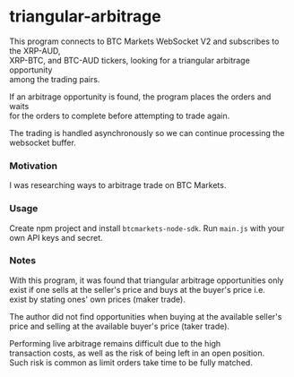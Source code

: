 # triangular-arbitrage
This program connects to BTC Markets WebSocket V2 and subscribes to the XRP-AUD,  
XRP-BTC, and BTC-AUD tickers, looking for a triangular arbitrage opportunity   
among the trading pairs.
  
If an arbitrage opportunity is found, the program places the orders and waits   
for the orders to complete before attempting to trade again.  

The trading is handled asynchronously so we can continue processing the   
websocket buffer.

### Motivation
I was researching ways to arbitrage trade on BTC Markets.    

### Usage
Create npm project and install `btcmarkets-node-sdk`. Run `main.js` with your   
own API keys and secret.

### Notes
With this program, it was found that triangular arbitrage opportunities only   
exist if one sells at the seller's price and buys at the buyer's price i.e.    
exist by stating ones' own prices (maker trade).  

The author did not find opportunities when buying at the available seller's   
price and selling at the available buyer's price (taker trade).  

Performing live arbitrage remains difficult due to the high    
transaction costs, as well as the risk of being left in an open position.    
Such risk is common as limit orders take time to be fully matched.

